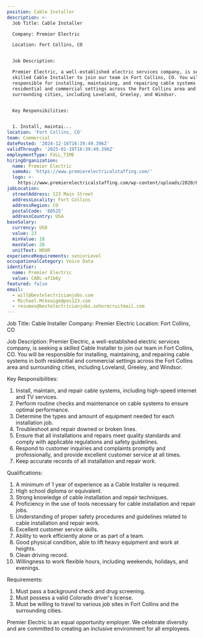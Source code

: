 ```yaml
---
position: Cable Installer
description: >-
  Job Title: Cable Installer

  Company: Premier Electric

  Location: Fort Collins, CO


  Job Description:

  Premier Electric, a well-established electric services company, is seeking a
  skilled Cable Installer to join our team in Fort Collins, CO. You will be
  responsible for installing, maintaining, and repairing cable systems in both
  residential and commercial settings across the Fort Collins area and
  surrounding cities, including Loveland, Greeley, and Windsor.


  Key Responsibilities:


  1. Install, maintai...
location: 'Fort Collins, CO'
team: Commercial
datePosted: '2024-12-16T16:39:49.396Z'
validThrough: '2025-01-19T16:39:49.396Z'
employmentType: FULL_TIME
hiringOrganization:
  name: Premier Electric
  sameAs: 'https://www.premierelectricalstaffing.com/'
  logo: >-
    https://www.premierelectricalstaffing.com/wp-content/uploads/2020/05/Premier-Electrical-Staffing-logo.png
jobLocation:
  streetAddress: 123 Main Street
  addressLocality: Fort Collins
  addressRegion: CO
  postalCode: '80525'
  addressCountry: USA
baseSalary:
  currency: USD
  value: 23
  minValue: 18
  maxValue: 28
  unitText: HOUR
experienceRequirements: seniorLevel
occupationalCategory: Voice Data
identifier:
  name: Premier Electric
  value: CABL-af1b6y
featured: false
email:
  - will@bestelectricianjobs.com
  - Michael.Mckeaige@pes123.com
  - resumes@bestelectricianjobs.zohorecruitmail.com
---
```




Job Title: Cable Installer
Company: Premier Electric
Location: Fort Collins, CO

Job Description:
Premier Electric, a well-established electric services company, is seeking a skilled Cable Installer to join our team in Fort Collins, CO. You will be responsible for installing, maintaining, and repairing cable systems in both residential and commercial settings across the Fort Collins area and surrounding cities, including Loveland, Greeley, and Windsor.

Key Responsibilities:

1. Install, maintain, and repair cable systems, including high-speed internet and TV services.
2. Perform routine checks and maintenance on cable systems to ensure optimal performance.
3. Determine the types and amount of equipment needed for each installation job.
4. Troubleshoot and repair downed or broken lines.
5. Ensure that all installations and repairs meet quality standards and comply with applicable regulations and safety guidelines.
6. Respond to customer inquiries and complaints promptly and professionally, and provide excellent customer service at all times.
7. Keep accurate records of all installation and repair work.

Qualifications:

1. A minimum of 1 year of experience as a Cable Installer is required.
2. High school diploma or equivalent.
3. Strong knowledge of cable installation and repair techniques.
4. Proficiency in the use of tools necessary for cable installation and repair jobs.
5. Understanding of proper safety procedures and guidelines related to cable installation and repair work.
6. Excellent customer service skills.
7. Ability to work efficiently alone or as part of a team.
8. Good physical condition, able to lift heavy equipment and work at heights.
9. Clean driving record.
10. Willingness to work flexible hours, including weekends, holidays, and evenings.

Requirements:

1. Must pass a background check and drug screening.
2. Must possess a valid Colorado driver's license.
3. Must be willing to travel to various job sites in Fort Collins and the surrounding cities.

Premier Electric is an equal opportunity employer. We celebrate diversity and are committed to creating an inclusive environment for all employees.
